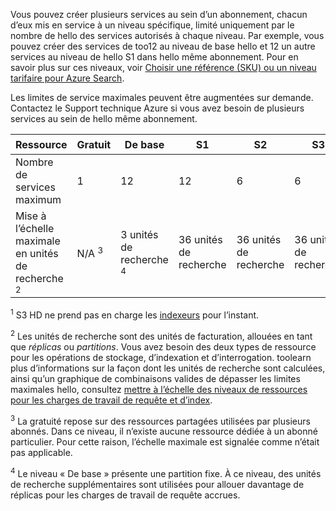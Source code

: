 Vous pouvez créer plusieurs services au sein d’un abonnement, chacun d’eux mis en service à un niveau spécifique, limité uniquement par le nombre de hello des services autorisés à chaque niveau. Par exemple, vous pouvez créer des services de too12 au niveau de base hello et 12 un autre services au niveau de hello S1 dans hello même abonnement. Pour en savoir plus sur ces niveaux, voir [Choisir une référence (SKU) ou un niveau tarifaire pour Azure Search](../articles/search/search-sku-tier.md).

Les limites de service maximales peuvent être augmentées sur demande. Contactez le Support technique Azure si vous avez besoin de plusieurs services au sein de hello même abonnement.

| Ressource | Gratuit | De base | S1 | S2 | S3 | S3 HD <sup>1</sup> |
| --- | --- | --- | --- | --- | --- | --- |
| Nombre de services maximum |1 |12 |12 |6 |6 |6 |
| Mise à l’échelle maximale en unités de recherche <sup>2</sup> |N/A <sup>3</sup> |3 unités de recherche <sup>4</sup> |36 unités de recherche |36 unités de recherche |36 unités de recherche |36 unités de recherche |

<sup>1</sup> S3 HD ne prend pas en charge les [indexeurs](../articles/search/search-indexer-overview.md) pour l’instant. 

<sup>2</sup> Les unités de recherche sont des unités de facturation, allouées en tant que *réplicas* ou *partitions*. Vous avez besoin des deux types de ressource pour les opérations de stockage, d’indexation et d’interrogation. toolearn plus d’informations sur la façon dont les unités de recherche sont calculées, ainsi qu’un graphique de combinaisons valides de dépasser les limites maximales hello, consultez [mettre à l’échelle des niveaux de ressources pour les charges de travail de requête et d’index](../articles/search/search-capacity-planning.md). 

<sup>3</sup> La gratuité repose sur des ressources partagées utilisées par plusieurs abonnés. Dans ce niveau, il n’existe aucune ressource dédiée à un abonné particulier. Pour cette raison, l’échelle maximale est signalée comme n’était pas applicable.

<sup>4</sup> Le niveau « De base » présente une partition fixe. À ce niveau, des unités de recherche supplémentaires sont utilisées pour allouer davantage de réplicas pour les charges de travail de requête accrues.

